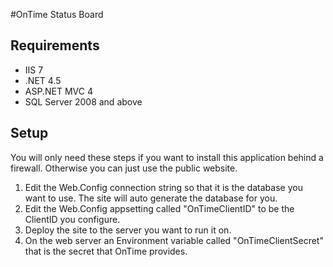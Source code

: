 #OnTime Status Board

## Requirements

* IIS 7
* .NET 4.5
* ASP.NET MVC 4
* SQL Server 2008 and above

## Setup
You will only need these steps if you want to install this application behind a firewall. Otherwise you can just use the public website.

1. Edit the Web.Config connection string so that it is the database you want to use. The site will auto generate the database for you.
1. Edit the Web.Config appsetting called "OnTimeClientID" to be the ClientID you configure.
1. Deploy the site to the server you want to run it on.
1. On the web server an Environment variable called "OnTimeClientSecret" that is the secret that OnTime provides.


